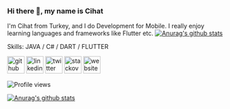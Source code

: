 ### Hi there 👋, my name is Cihat
I'm Cihat from Turkey, and I do Development for Mobile. I really enjoy learning languages 
​​and frameworks like Flutter etc.  [![Anurag's github stats](https://github-readme-stats.vercel.app/api?username=Hestys)](https://github.com/anuraghazra/github-readme-stats)

Skills: JAVA / C# / DART / FLUTTER



[<img src='https://cdn.jsdelivr.net/npm/simple-icons@3.0.1/icons/github.svg' alt='github' height='40'>](https://github.com/hestys)  [<img src='https://cdn.jsdelivr.net/npm/simple-icons@3.0.1/icons/linkedin.svg' alt='linkedin' height='40'>](https://www.linkedin.com/in/chtkb/)  [<img src='https://cdn.jsdelivr.net/npm/simple-icons@3.0.1/icons/twitter.svg' alt='twitter' height='40'>](https://twitter.com/KarabogaCihat)  [<img src='https://cdn.jsdelivr.net/npm/simple-icons@3.0.1/icons/stackoverflow.svg' alt='stackoverflow' height='40'>](https://stackoverflow.com/users/12655493)  [<img src='https://cdn.jsdelivr.net/npm/simple-icons@3.0.1/icons/icloud.svg' alt='website' height='40'>](http://www.cihatkaraboga.com/)  

![Profile views](https://gpvc.arturio.dev/hestys)  

[![Anurag's github stats](https://github-readme-stats.vercel.app/api?username=Hestys)](https://github.com/anuraghazra/github-readme-stats)
